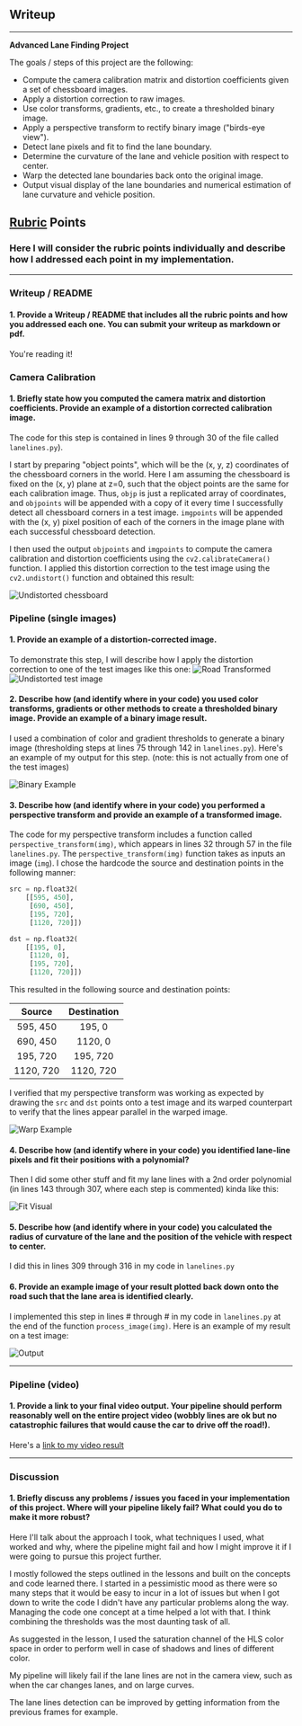 ## Writeup

---

**Advanced Lane Finding Project**

The goals / steps of this project are the following:

* Compute the camera calibration matrix and distortion coefficients given a set of chessboard images.
* Apply a distortion correction to raw images.
* Use color transforms, gradients, etc., to create a thresholded binary image.
* Apply a perspective transform to rectify binary image ("birds-eye view").
* Detect lane pixels and fit to find the lane boundary.
* Determine the curvature of the lane and vehicle position with respect to center.
* Warp the detected lane boundaries back onto the original image.
* Output visual display of the lane boundaries and numerical estimation of lane curvature and vehicle position.

[//]: # (Image References)

[image1]: ./output_images/undistort_output.png "Undistorted chessboard"
[image2]: ./test_images/test1.jpg "Road Transformed"
[image3]: ./output_images/undistort_test1_output.png "Undistorted test image"
[image4]: ./output_images/binary_combo_example.png "Binary Example"
[image5]: ./output_images/warped_straight_lines.png "Warp Example"
[image6]: ./output_images/color_fit_lines.png "Fit Visual"
[image7]: ./output_images/frame_from_project_video_result.jpg "Output"
[video1]: ./project_video_result.mp4 "Video"

## [Rubric](https://review.udacity.com/#!/rubrics/571/view) Points

### Here I will consider the rubric points individually and describe how I addressed each point in my implementation.  

---

### Writeup / README

#### 1. Provide a Writeup / README that includes all the rubric points and how you addressed each one.  You can submit your writeup as markdown or pdf.

You're reading it!

### Camera Calibration

#### 1. Briefly state how you computed the camera matrix and distortion coefficients. Provide an example of a distortion corrected calibration image.

The code for this step is contained in lines 9 through 30 of the file called `lanelines.py`).  

I start by preparing "object points", which will be the (x, y, z) coordinates of the chessboard corners in the world. Here I am assuming the chessboard is fixed on the (x, y) plane at z=0, such that the object points are the same for each calibration image.  Thus, `objp` is just a replicated array of coordinates, and `objpoints` will be appended with a copy of it every time I successfully detect all chessboard corners in a test image.  `imgpoints` will be appended with the (x, y) pixel position of each of the corners in the image plane with each successful chessboard detection.  

I then used the output `objpoints` and `imgpoints` to compute the camera calibration and distortion coefficients using the `cv2.calibrateCamera()` function.  I applied this distortion correction to the test image using the `cv2.undistort()` function and obtained this result: 

![Undistorted chessboard][image1]

### Pipeline (single images)

#### 1. Provide an example of a distortion-corrected image.

To demonstrate this step, I will describe how I apply the distortion correction to one of the test images like this one:
![Road Transformed][image2]
![Undistorted test image][image3]

#### 2. Describe how (and identify where in your code) you used color transforms, gradients or other methods to create a thresholded binary image.  Provide an example of a binary image result.

I used a combination of color and gradient thresholds to generate a binary image (thresholding steps at lines 75 through 142 in `lanelines.py`).  Here's an example of my output for this step.  (note: this is not actually from one of the test images)

![Binary Example][image4]

#### 3. Describe how (and identify where in your code) you performed a perspective transform and provide an example of a transformed image.

The code for my perspective transform includes a function called `perspective_transform(img)`, which appears in lines 32 through 57 in the file `lanelines.py`.  The `perspective_transform(img)` function takes as inputs an image (`img`).  I chose the hardcode the source and destination points in the following manner:

```python
src = np.float32(
	[[595, 450],
	 [690, 450],
	 [195, 720],
	 [1120, 720]])

dst = np.float32(
	[[195, 0],
	 [1120, 0],
	 [195, 720],
	 [1120, 720]])
```

This resulted in the following source and destination points:

| Source        | Destination   | 
|:-------------:|:-------------:| 
| 595, 450      | 195, 0        | 
| 690, 450      | 1120, 0       |
| 195, 720      | 195, 720      |
| 1120, 720     | 1120, 720     |

I verified that my perspective transform was working as expected by drawing the `src` and `dst` points onto a test image and its warped counterpart to verify that the lines appear parallel in the warped image.

![Warp Example][image5]

#### 4. Describe how (and identify where in your code) you identified lane-line pixels and fit their positions with a polynomial?

Then I did some other stuff and fit my lane lines with a 2nd order polynomial (in lines 143 through 307, where each step is commented) kinda like this:

![Fit Visual][image6]

#### 5. Describe how (and identify where in your code) you calculated the radius of curvature of the lane and the position of the vehicle with respect to center.

I did this in lines 309 through 316 in my code in `lanelines.py`

#### 6. Provide an example image of your result plotted back down onto the road such that the lane area is identified clearly.

I implemented this step in lines # through # in my code in `lanelines.py` at the end of the function `process_image(img)`.  Here is an example of my result on a test image:

![Output][image7]

---

### Pipeline (video)

#### 1. Provide a link to your final video output.  Your pipeline should perform reasonably well on the entire project video (wobbly lines are ok but no catastrophic failures that would cause the car to drive off the road!).

Here's a [link to my video result](./project_video_result.mp4)

---

### Discussion

#### 1. Briefly discuss any problems / issues you faced in your implementation of this project.  Where will your pipeline likely fail?  What could you do to make it more robust?

Here I'll talk about the approach I took, what techniques I used, what worked and why, where the pipeline might fail and how I might improve it if I were going to pursue this project further.

I mostly followed the steps outlined in the lessons and built on the concepts and code learned there. I started in a pessimistic mood as there were so many steps that it would be easy to incur in a lot of issues but when I got down to write the code I didn't have any particular problems along the way. Managing the code one concept at a time helped a lot with that. I think combining the thresholds was the most daunting task of all.

As suggested in the lesson, I used the saturation channel of the HLS color space in order to perform well in case of shadows and lines of different color.

My pipeline will likely fail if the lane lines are not in the camera view, such as when the car changes lanes, and on large curves.

The lane lines detection can be improved by getting information from the previous frames for example.
